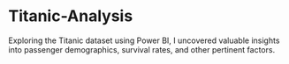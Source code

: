 # Titanic-Analysis
Exploring the Titanic dataset using Power BI, I uncovered valuable insights into passenger demographics, survival rates, and other pertinent factors.
